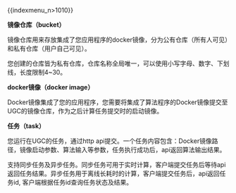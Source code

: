 {{indexmenu_n>1010}}

**镜像仓库（bucket）**

镜像仓库用来存放集成了您应用程序的docker镜像，分为公有仓库（所有人可见）和私有仓库（用户自己可见）。

您创建的仓库皆为私有仓库，仓库名称全局唯一，可以使用小写字母、数字、下划线，长度限制4\~30。

**docker镜像（docker image）**

Docker镜像集成了您的应用程序，您需要将集成了算法程序的Docker镜像提交至UGC的镜像仓库，作为之后计算任务提交时的启动镜像。

**任务（task）**

您运行在UGC的任务，通过http
api提交。一个任务内容包含：Docker镜像路径，镜像启动参数、算法输入等参数，任务执行成功后，api返回算法输出结果。

支持同步任务及异步任务。同步任务可用于实时计算，客户端提交任务后等待api返回任务结果。异步任务用于离线长耗时的计算，客户端提交任务后，api返回任务id,
客户端根据任务id查询任务状态及结果。
